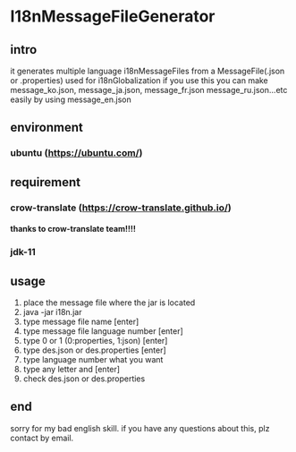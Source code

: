 # I18nMessageFileGenerator

## intro
it generates multiple language i18nMessageFiles from a MessageFile(.json or .properties) used for i18nGlobalization
if you use this
you can make message_ko.json, message_ja.json, message_fr.json message_ru.json...etc easily by using message_en.json

## environment
### ubuntu (https://ubuntu.com/)

## requirement
### crow-translate (https://crow-translate.github.io/)
#### thanks to crow-translate team!!!!
### jdk-11


## usage
1. place the message file where the jar is located
2. java -jar i18n.jar
3. type message file name [enter]
4. type message file language number [enter]
5. type 0 or 1 (0:properties, 1:json) [enter]
6. type des.json or des.properties [enter]
7. type language number what you want
8. type any letter and [enter]
9. check des.json or des.properties

## end
sorry for my bad english skill.
if you have any questions about this, plz contact by email.
